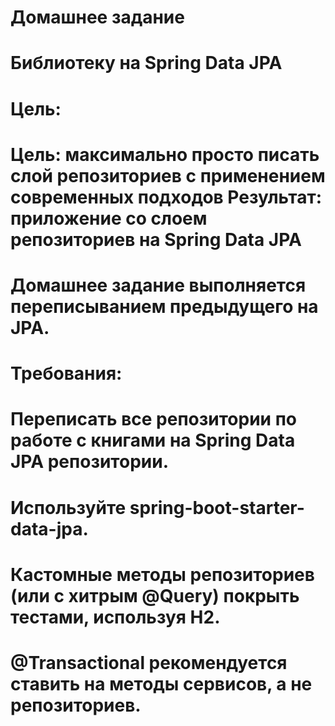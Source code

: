 # Домашнее задание
# Библиотеку на Spring Data JPA
# 
# Цель:
# Цель: максимально просто писать слой репозиториев с применением современных подходов Результат: приложение со слоем репозиториев на Spring Data JPA
# 
# Домашнее задание выполняется переписыванием предыдущего на JPA.
# 
# Требования:
# 
# Переписать все репозитории по работе с книгами на Spring Data JPA репозитории.
# Используйте spring-boot-starter-data-jpa.
# Кастомные методы репозиториев (или с хитрым @Query) покрыть тестами, используя H2.
# @Transactional рекомендуется ставить на методы сервисов, а не репозиториев.